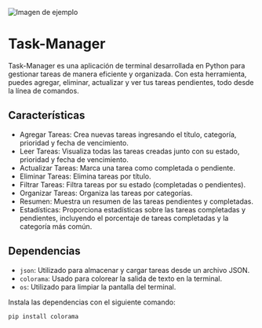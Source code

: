 ![Imagen de ejemplo](Capturadesde2024-07-0106-58-29.png)

# Task-Manager
Task-Manager es una aplicación de terminal desarrollada en Python para gestionar tareas de manera eficiente y organizada. Con esta herramienta, puedes agregar, eliminar, actualizar y ver tus tareas pendientes, todo desde la línea de comandos.

## Características

* Agregar Tareas: Crea nuevas tareas ingresando el título, categoría, prioridad y fecha de vencimiento.
* Leer Tareas: Visualiza todas las tareas creadas junto con su estado, prioridad y fecha de vencimiento.
* Actualizar Tareas: Marca una tarea como completada o pendiente.
* Eliminar Tareas: Elimina tareas por título.
* Filtrar Tareas: Filtra tareas por su estado (completadas o pendientes).
* Organizar Tareas: Organiza las tareas por categorías.
* Resumen: Muestra un resumen de las tareas pendientes y completadas.
* Estadísticas: Proporciona estadísticas sobre las tareas completadas y pendientes, incluyendo el porcentaje de tareas completadas y la categoría más común.

## Dependencias

* `json`: Utilizado para almacenar y cargar tareas desde un archivo JSON.
* `colorama`: Usado para colorear la salida de texto en la terminal.
* `os`: Utilizado para limpiar la pantalla del terminal.

Instala las dependencias con el siguiente comando:
```bash
pip install colorama
